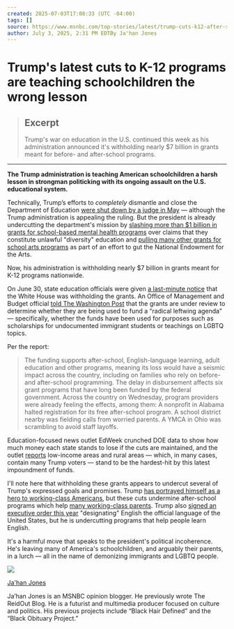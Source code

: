 ```yaml
---
created: 2025-07-03T17:08:33 (UTC -04:00)
tags: []
source: https://www.msnbc.com/top-stories/latest/trump-cuts-k12-after-school-programs-funding-rcna216803
author: July 3, 2025, 2:31 PM EDTBy Ja'han Jones
---
```


# Trump's latest cuts to K-12 programs are teaching schoolchildren the wrong lesson

> ## Excerpt
> Trump's war on education in the U.S. continued this week as his administration announced it's withholding nearly $7 billion in grants meant for before- and after-school programs.

---
**The Trump administration is teaching American schoolchildren a harsh lesson in strongman politicking with its ongoing assault on the U.S. educational system.**

Technically, Trump’s efforts to _completely_ dismantle and close the Department of Education [were shut down by a judge in May](https://apnews.com/article/education-department-shut-down-layoffs-576eef90c30fdaeb660f7f66644bad10) — although the Trump administration is appealing the ruling. But the president is already undercutting the department's mission by [slashing more than $1 billion in grants for school-based mental health programs](https://www.msnbc.com/top-stories/latest/states-sue-trump-cuts-school-mental-health-rcna216310) over claims that they constitute unlawful "diversity" education and [pulling many other grants for school arts programs](https://www.pbs.org/newshour/classroom/daily-news-lessons/2025/06/local-arts-groups-face-budget-cuts-as-nea-pulls-grants) as part of an effort to gut the National Endowment for the Arts.

Now, his administration is withholding nearly $7 billion in grants meant for K-12 programs nationwide.

On June 30, state education officials were given [a last-minute notice](https://www.aasa.org/resources/blog/ed-announces-its-withholding-many-fy25-funds) that the White House was withholding the grants. An Office of Management and Budget official [told The Washington Post](https://www.washingtonpost.com/education/2025/07/02/schools-education-trump-administration-funding-hold/) that the grants are under review to determine whether they are being used to fund a “radical leftwing agenda” — specifically, whether the funds have been used for purposes such as scholarships for undocumented immigrant students or teachings on LGBTQ topics.

Per the report:

> The funding supports after-school, English-language learning, adult education and other programs, meaning its loss would have a seismic impact across the country, including on families who rely on before- and after-school programming. The delay in disbursement affects six grant programs that have long been funded by the federal government. Across the country on Wednesday, program providers were already feeling the effects, among them: A nonprofit in Alabama halted registration for its free after-school program. A school district nearby was fielding calls from worried parents. A YMCA in Ohio was scrambling to avoid staff layoffs.

Education-focused news outlet EdWeek crunched DOE data to show how much money each state stands to lose if the cuts are maintained, and the outlet [reports](https://www.edweek.org/policy-politics/schools-and-states-scramble-as-trump-freezes-6-8-billion-in-federal-funds/2025/07) low-income areas and rural areas — which, in many cases, contain many Trump voters — stand to be the hardest-hit by this latest impoundment of funds.

I'll note here that withholding these grants appears to undercut several of Trump's expressed goals and promises. Trump [has portrayed himself as a hero to working-class Americans](https://www.propublica.org/article/donald-trump-agenda-working-class), but these cuts undermine after-school programs which help [many working-class parents](https://keypointacademyaventura.com/the-role-of-after-school-care-in-supporting-working-parents/). Trump also [signed an executive order this year](https://www.whitehouse.gov/presidential-actions/2025/03/designating-english-as-the-official-language-of-the-united-states/) "designating" English the official language of the United States, but he is undercutting programs that help people learn English.

It's a harmful move that speaks to the president's political incoherence. He's leaving many of America's schoolchildren, and arguably their parents, in a lurch — all in the name of demonizing immigrants and LGBTQ people.

[![](https://media-cldnry.s-nbcnews.com/image/upload/t_focal-60x60,f_auto,q_auto:best/newscms/2021_37/3505463/jahan-jones-msnbc_1.png)](https://www.msnbc.com/author/jahan-jones-ncpn371241)

[Ja'han Jones](https://www.msnbc.com/author/jahan-jones-ncpn371241)[](https://x.com/_Jahan)

Ja’han Jones is an MSNBC opinion blogger. He previously wrote The ReidOut Blog. He is a futurist and multimedia producer focused on culture and politics. His previous projects include “Black Hair Defined” and the “Black Obituary Project.”[](https://nbcnewsgroup.slack.com/archives/D02C43GB16U/p1741207204964889)
